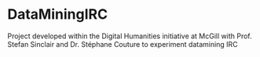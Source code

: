 DataMiningIRC
=============

Project developed within the Digital Humanities initiative at McGill with Prof. Stefan Sinclair and Dr. Stéphane Couture to experiment datamining IRC
